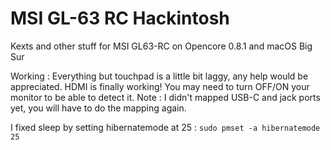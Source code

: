 # MSI GL-63 RC Hackintosh
Kexts and other stuff for MSI GL63-RC on Opencore 0.8.1 and macOS Big Sur

Working : Everything but touchpad is a little bit laggy, any help would be appreciated.
HDMI is finally working! You may need to turn OFF/ON your monitor to be able to detect it.
Note : I didn't mapped USB-C and jack ports yet, you will have to do the mapping again.

I fixed sleep by setting hibernatemode at 25 :
`sudo pmset -a hibernatemode 25`
